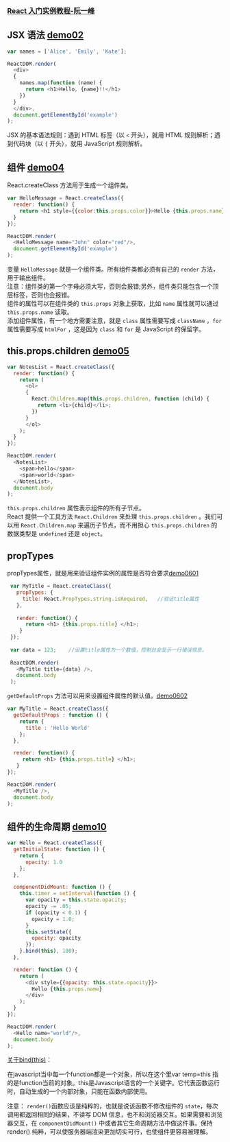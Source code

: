 ### [React 入门实例教程-阮一峰](http://www.ruanyifeng.com/blog/2015/03/react.html)

## JSX 语法  [demo02](./demo02)

```javascript
var names = ['Alice', 'Emily', 'Kate'];

ReactDOM.render(
  <div>
  {
    names.map(function (name) {
      return <h1>Hello, {name}!!</h1>
    })
  }
  </div>,
  document.getElementById('example')
);
```

JSX 的基本语法规则：遇到 HTML 标签（以 `<` 开头），就用 HTML 规则解析；遇到代码块（以 `{` 开头），就用 JavaScript 规则解析。

## 组件  [demo04](./demo04)

React.createClass 方法用于生成一个组件类。

```javascript
var HelloMessage = React.createClass({
  render: function() {
    return <h1 style={{color:this.props.color}}>Hello {this.props.name}</h1>;
  }
});

ReactDOM.render(
  <HelloMessage name="John" color="red"/>,
  document.getElementById('example')
);
```

变量 `HelloMessage` 就是一个组件类。所有组件类都必须有自己的 `render` 方法，用于输出组件。<br>
注意：组件类的第一个字母必须大写，否则会报错;另外，组件类只能包含一个顶层标签，否则也会报错。<br>
组件的属性可以在组件类的 `this.props` 对象上获取，比如 `name` 属性就可以通过 `this.props.name` 读取。<br>
添加组件属性，有一个地方需要注意，就是 `class` 属性需要写成 `className` ，`for` 属性需要写成 `htmlFor` ，这是因为 `class` 和 `for` 是 JavaScript 的保留字。

## this.props.children  [demo05](./demo05)

```javascript
var NotesList = React.createClass({
  render: function() {
    return (
      <ol>
      {
        React.Children.map(this.props.children, function (child) {
          return <li>{child}</li>;
        })
      }
      </ol>
    );
  }
});

ReactDOM.render(
  <NotesList>
    <span>hello</span>
    <span>world</span>
  </NotesList>,
  document.body
);
```

`this.props.children` 属性表示组件的所有子节点。<br>
React 提供一个工具方法 `React.Children` 来处理 `this.props.children` 。我们可以用 `React.Children.map` 来遍历子节点，而不用担心 `this.props.children` 的数据类型是 `undefined` 还是 `object`。

## propTypes

propTypes属性，就是用来验证组件实例的属性是否符合要求[demo0601](./demo06/demo0601.html)

```javascript
 var MyTitle = React.createClass({
   propTypes: {
     title: React.PropTypes.string.isRequired,   //验证title属性
   },
 
   render: function() {
      return <h1> {this.props.title} </h1>;
    }
 });
 
 var data = 123;    //设置title属性为一个数值，控制台会显示一行错误信息。
 
 ReactDOM.render(
   <MyTitle title={data} />,
   document.body
 );
```  

`getDefaultProps` 方法可以用来设置组件属性的默认值。[demo0602](./demo06/demo0602.html)

```javascript
var MyTitle = React.createClass({
  getDefaultProps : function () {
    return {
      title : 'Hello World'
    };
  },

  render: function() {
     return <h1> {this.props.title} </h1>;
   }
});

ReactDOM.render(
  <MyTitle />,
  document.body
);
```

## 组件的生命周期 [demo10](./demo10/index.html)

```javascript
var Hello = React.createClass({
  getInitialState: function () {
    return {
      opacity: 1.0
    };
  },

  componentDidMount: function () {
    this.timer = setInterval(function () {
      var opacity = this.state.opacity;
      opacity -= .05;
      if (opacity < 0.1) {
        opacity = 1.0;
      }
      this.setState({
        opacity: opacity
      });
    }.bind(this), 100);     
  },

  render: function () {
    return (
      <div style={{opacity: this.state.opacity}}>
        Hello {this.props.name}
      </div>
    );
  }
});

ReactDOM.render(
  <Hello name="world"/>,
  document.body
);
```

[关于bind(this)](http://www.jb51.net/article/65850.htm)：

在javascript当中每一个function都是一个对象，所以在这个里var temp=this 指的是function当前的对象。this是Javascript语言的一个关键字。它代表函数运行时，自动生成的一个内部对象，只能在函数内部使用。

注意： `render()`函数应该是纯粹的，也就是说该函数不修改组件的 `state`，每次调用都返回相同的结果，不读写 DOM 信息，也不和浏览器交互。如果需要和浏览器交互，在 `componentDidMount()` 中或者其它生命周期方法中做这件事。保持 render() 纯粹，可以使服务器端渲染更加切实可行，也使组件更容易被理解。


